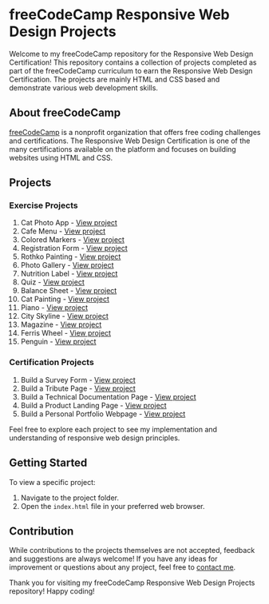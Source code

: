 # freeCodeCamp Responsive Web Design Projects

Welcome to my freeCodeCamp repository for the Responsive Web Design Certification! This repository contains a collection of projects completed as part of the freeCodeCamp curriculum to earn the Responsive Web Design Certification. The projects are mainly HTML and CSS based and demonstrate various web development skills.

## About freeCodeCamp

[freeCodeCamp](https://www.freecodecamp.org/) is a nonprofit organization that offers free coding challenges and certifications. The Responsive Web Design Certification is one of the many certifications available on the platform and focuses on building websites using HTML and CSS.

## Projects

### Exercise Projects

1. Cat Photo App - [View project](catphotoapp/index.html)
2. Cafe Menu - [View project](cafemenu/index.html)
3. Colored Markers - [View project](coloredmarkers/index.html)
4. Registration Form - [View project](registrationform/index.html)
5. Rothko Painting - [View project](rothkopainting/index.html)
6. Photo Gallery - [View project](photogallery/index.html)
7. Nutrition Label - [View project](nutritionlabel/index.html)
8. Quiz - [View project](quiz/index.html)
9. Balance Sheet - [View project](balancesheet/index.html)
10. Cat Painting - [View project](catpainting/index.html)
11. Piano - [View project](piano/index.html)
12. City Skyline - [View project](cityskyline/index.html)
13. Magazine - [View project](magazine/index.html)
14. Ferris Wheel - [View project](ferrieswheel/index.html)
15. Penguin - [View project](penguin/index.html)

### Certification Projects

1. Build a Survey Form - [View project](survey-form/index.html)
2. Build a Tribute Page - [View project](tribute-page/index.html)
3. Build a Technical Documentation Page - [View project](technical-documentation-page/index.html)
4. Build a Product Landing Page - [View project](product-landing-page/index.html)
5. Build a Personal Portfolio Webpage - [View project](personal-portfolio/index.html)

Feel free to explore each project to see my implementation and understanding of responsive web design principles.

## Getting Started

To view a specific project:

1. Navigate to the project folder.
2. Open the `index.html` file in your preferred web browser.

## Contribution

While contributions to the projects themselves are not accepted, feedback and suggestions are always welcome! If you have any ideas for improvement or questions about any project, feel free to [contact me](mailto:katlehomak6@gmail.com).

Thank you for visiting my freeCodeCamp Responsive Web Design Projects repository! Happy coding!

